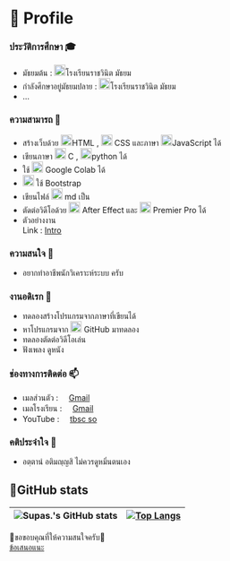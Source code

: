 # 📝 Profile
### ประวัติการศึกษา 🎓
+ มัธยมต้น : <img height=20px src="http://new.rnm.ac.th/wp-content/uploads/2015/12/rnm-logo-%E0%B8%82%E0%B8%AD%E0%B8%9A%E0%B8%82%E0%B8%B2%E0%B8%A7-1024x1024.png" />โรงเรียนราชวินิต มัธยม
+ กำลังศึกษาอยู่มัธยมปลาย : <img height=20px src="http://new.rnm.ac.th/wp-content/uploads/2015/12/rnm-logo-%E0%B8%82%E0%B8%AD%E0%B8%9A%E0%B8%82%E0%B8%B2%E0%B8%A7-1024x1024.png" />โรงเรียนราชวินิต มัธยม
+ ...

### ความสามารถ 📍
+ สร้างเว็บด้วย
<img height=20px src="https://cdn.svgporn.com/logos/html-5.svg">HTML , 
<img height=20px src="https://cdn.svgporn.com/logos/css-3.svg" /> CSS และภาษา
<img height=20px src="https://cdn.svgporn.com/logos/javascript.svg" />JavaScript ได้
+ เขียนภาษา <img height=20px src="https://raw.githubusercontent.com/gilbarbara/logos/9f0858601cc8543b51c8eea0722dbab4a7c7a1f9/logos/c.svg" /> C ,
<img height=20px src="https://cdn.svgporn.com/logos/python.svg" />python ได้ 
+ ใช้
<img height=20px src="https://upload.wikimedia.org/wikipedia/commons/thumb/d/d0/Google_Colaboratory_SVG_Logo.svg/1600px-Google_Colaboratory_SVG_Logo.svg.png" /> Google Colab ได้
+ <img height=20px src="https://cdn.svgporn.com/logos/bootstrap.svg" /> ใช้ Bootstrap
+ เขียนไฟล์ <img height=20px src="https://cdn.svgporn.com/logos/markdown.svg" /> md เป็น
+ ตัดต่อวิดีโอด้วย 
<img height=20px src="https://encrypted-tbn0.gstatic.com/images?q=tbn:ANd9GcT3p9g0MIFlTG00s967wqwLvCr37Fhfv6mQdqswTxgfbnY9UG7Bx0YFz5L6&s=10" /> After Effect และ 
<img height=20px src="https://encrypted-tbn0.gstatic.com/images?q=tbn:ANd9GcQgrKesytPJjSeREwTo4jxyMGbpmXQZFTSl1w&usqp=CAU" /> Premier Pro ได้
 + ตัวอย่างงาน <br>
Link : [Intro](https://youtu.be/UUtZNjkFnlk)

### ความสนใจ 🔖
+ อยากทำอาชีพนักวิเคราะห์ระบบ ครับ

### งานอดิเรก 🥅
+ ทดลองสร้างโปรแกรมจากภาษาที่เขียนได้
+ หาโปรแกรมจาก 
<img height=20px src="https://cdn.svgporn.com/logos/github-icon.svg" /> GitHub มาทดลอง
+ ทดลองตัดต่อวิดีโอเล่น
+ ฟังเพลง ดูหนัง

### ช่องทางการติดต่อ 📫
+ เมลส่วนตัว : [ <img height=15px src="https://cdn.svgporn.com/logos/google-gmail.svg" />Gmail](bossgeeg123456@gmail.com)
+ เมลโรงเรียน : [ <img height=15px src="https://cdn.svgporn.com/logos/google-gmail.svg" />Gmail](22515@rnm.ac.th)
+ YouTube : [ <img height=15px src="https://cdn.svgporn.com/logos/youtube-icon.svg" />tbsc so](https://www.youtube.com/channel/UCG8G1Jv490HAaEzzK8mnL4A)

### คติประจำใจ 🤍
+ อตฺตานํ อติมญฺญสิ ไม่ควรดูหมิ่นตนเอง


## 🌟GitHub stats
| ![Supas.'s GitHub stats](https://github-readme-stats.vercel.app/api?username=BoszGTec&show_icons=true&theme=tokyonight&bg_color=10,1a1b27,0a0d31&border_color=424a54) |[![Top Langs](https://github-readme-stats.vercel.app/api/top-langs/?username=BoszGTec&layout=compact&theme=tokyonight&bg_color=10,1a1b27,0a0d31&border_color=424a54)](https://github.com/BoszGTec) |
|----------|-------------|

🙏ขอขอบคุณที่ให้ความสนใจครับ🙏 <br>
[ข้อเสนอแนะ](https://formfacade.com/headless/116384025839853762093/home/form/1FAIpQLScKyvIEqslTkbSPqZ7At32wHE0_H9p3JaAAXemBcbazuPMK1w)

<!--ᛩᛜᛜᚧ ᚳⳘᛈⲔ-->
<!-- get ku -- >
<!--
**BoszGTec/BoszGTec** is a ✨ _special_ ✨ repository because its `README.md` (this file) appears on your GitHub profile.

Here are some ideas to get you started:

- 🔭 I’m currently working on ...
- 🌱 I’m currently learning ...
- 👯 I’m looking to collaborate on ...
- 🤔 I’m looking for help with ...
- 💬 Ask me about ...
- 📫 How to reach me: ...
- 😄 Pronouns: ...
- ⚡ Fun fact: ...
-->
